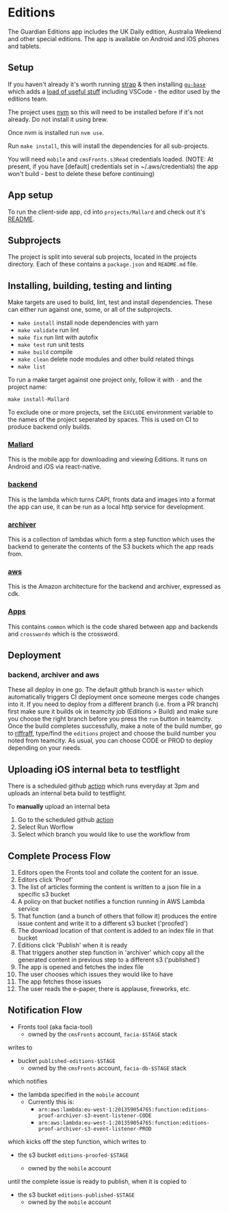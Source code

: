 # Editions

The Guardian Editions app includes the UK Daily edition, Australia Weekend and other special editions. The app is available on Android and iOS phones and tablets.

## Setup

If you haven't already it's worth running [strap](https://macos-strap.herokuapp.com/) & then installing [`gu-base`](https://github.com/guardian/homebrew-devtools) which adds a [load of useful stuff](https://github.com/guardian/homebrew-devtools/blob/master/Casks/gu-base.rb) including VSCode - the editor used by the editions team.

The project uses [nvm](https://github.com/nvm-sh/nvm) so this will need to be installed before if it's not already. Do not install it using brew.

Once nvm is installed run `nvm use`.

Run `make install`, this will install the dependencies for all sub-projects.

You will need `mobile` and `cmsFronts.s3Read` credentials loaded. (NOTE: At present, if you have [default] credentials set in ~/.aws/credentials) the app won't build - best to delete these before continuing)

## App setup

To run the client-side app, cd into `projects/Mallard` and check out it's [README](https://github.com/guardian/editions/tree/master/projects/Mallard).

## Subprojects

The project is split into several sub projects, located in the projects directory. Each of these contains a `package.json` and `README.md` file.

## Installing, building, testing and linting

Make targets are used to build, lint, test and install dependencies. These can either run against one, some, or all of the subprojects.

-   `make install` install node dependencies with yarn
-   `make validate` run lint
-   `make fix` run lint with autofix
-   `make test` run unit tests
-   `make build` compile
-   `make clean` delete node modules and other build related things
-   `make list`

To run a make target against one project only, follow it with `-` and the project name:

`make install-Mallard`

To exclude one or more projects, set the `EXCLUDE` environment variable to the names of the project seperated by spaces. This is used on CI to produce backend only builds.

### [Mallard](https://github.com/guardian/editions/tree/master/projects/Mallard)

This is the mobile app for downloading and viewing Editions. It runs on Android and iOS via react-native.

### [backend](https://github.com/guardian/editions/tree/master/projects/backend)

This is the lambda which turns CAPI, fronts data and images into a format the app can use, it can be run as a local http service for development.

### [archiver](https://github.com/guardian/editions/tree/master/projects/archiver)

This is a collection of lambdas which form a step function which uses the backend to generate the contents of the S3 buckets which the app reads from.

### [aws](https://github.com/guardian/editions/tree/master/projects/aws)

This is the Amazon architecture for the backend and archiver, expressed as cdk.

### [Apps](https://github.com/guardian/editions/tree/master/projects/Apps)

This contains `common` which is the code shared between app and backends and `crosswords` which is the crossword.

## Deployment

### backend, archiver and aws

These all deploy in one go. The default github branch is `master` which automatically triggers CI deployment once someone merges code changes into it. If you need to deploy from a different branch (i.e. from a PR branch) first make sure it builds ok in teamcity job (Editions > Build) and make sure you choose the right branch before you press the `run` button in teamcity. Once the build completes successfully, make a note of the build number, go to [riffraff](https://riffraff.gutools.co.uk), type/find the `editions` project and choose the build number you noted from teamcity. As usual, you can choose CODE or PROD to deploy depending on your needs.

## Uploading iOS internal beta to testflight

There is a scheduled github [action](https://github.com/guardian/editions/actions?query=workflow%3Ascheduled-ios-beta) which runs everyday at 3pm and uploads an internal beta build to testflight.

To **manually** upload an internal beta

1. Go to the scheduled github [action](https://github.com/guardian/editions/actions?query=workflow%3Ascheduled-ios-beta)
2. Select Run Worflow
3. Select which branch you would like to use the workflow from

## Complete Process Flow

1. Editors open the Fronts tool and collate the content for an issue.
1. Editors click 'Proof'
1. The list of articles forming the content is written to a json file in a specific s3 bucket
1. A policy on that bucket notifies a function running in AWS Lambda service
1. That function (and a bunch of others that follow it) produces the entire issue content and write it to a different s3 bucket ('proofed')
1. The download location of that content is added to an index file in that bucket
1. Editions click 'Publish' when it is ready
1. That triggers another step function in 'archiver' which copy all the generated content in previous step to a different s3 ('published')
1. The app is opened and fetches the index file
1. The user chooses which issues they would like to have
1. The app fetches those issues
1. The user reads the e-paper, there is applause, fireworks, etc.

## Notification Flow

-   Fronts tool (aka facia-tool)
    -   owned by the `cmsFronts` account, `facia-$STAGE` stack

writes to

-   bucket `published-editions-$STAGE`
    -   owned by the `cmsFronts` account, `facia-db-$STAGE` stack

which notifies

-   the lambda specified in the `mobile` account
    -   Currently this is:
        -   `arn:aws:lambda:eu-west-1:201359054765:function:editions-proof-archiver-s3-event-listener-CODE`
        -   `arn:aws:lambda:eu-west-1:201359054765:function:editions-proof-archiver-s3-event-listener-PROD`

which kicks off the step function, which writes to

-   the s3 bucket `editions-proofed-$STAGE`

    -   owned by the `mobile` account

until the complete issue is ready to publish, when it is copied to

-   the s3 bucket `editions-published-$STAGE`
    -   owned by the `mobile` account
